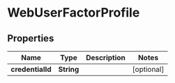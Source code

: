 

# WebUserFactorProfile


## Properties

| Name | Type | Description | Notes |
|------------ | ------------- | ------------- | -------------|
|**credentialId** | **String** |  |  [optional] |



